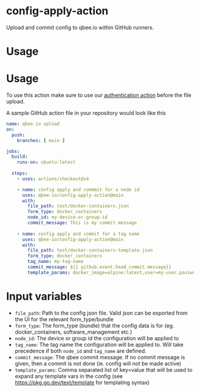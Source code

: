 # config-apply-action
Upload and commit config to qbee.io within GitHub runners.

# Usage

# Usage
To use this action make sure to use our [authentication action](https://github.com/qbee-io/authenticate-action) before the file upload.

A sample GitHub action file in your repository would look like this

```yaml
name: qbee.io upload
on:
  push:
    branches: [ main ]

jobs:
  build:
    runs-on: ubuntu-latest
  
  steps:
    - uses: actions/checkout@v4

    - name: config apply and commmit for a node id
      uses: qbee-io/config-apply-action@main
      with:
        file_path: test/docker-containers.json
        form_type: docker_containers
        node_id: my-device-or-group-id
        commit_message: This is my commit message
    
    - name: config apply and commit for a tag name
      uses: qbee-io/config-apply-action@main
      with:
        file_path: test/docker-containers-template.json
        form_type: docker_containers
        tag_name: my-tag-name
        commit_message: ${{ github.event.head_commit.message}}
        template_params: docker_image=alpine:latest,user=my-user,password=my-password
```
# Input variables
* `file_path`: Path to the config json file. Valid json can be exported from the UI for the relevant form_type/bundle
* `form_type`: The form_type (bundle) that the config data is for (eg. docker_containers, software_management etc.)
* `node_id`: The device or group id the configuration will be applied to
* `tag_name`: The tag name the configuration will be applied to. Will take precedence if both `node_id` and `tag_name` are defined.
* `commit_message`: The qbee commit message. If no commit message is given, then a commit is not done (ie. config will not be made active)
* `template_params`: Comma separated list of key=value that will be used to expand any template vars in the config (see https://pkg.go.dev/text/template for templating syntax)
